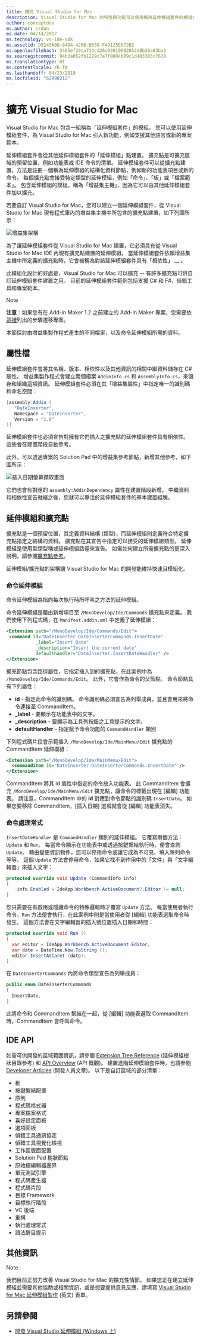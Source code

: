 ```yaml
---
title: 擴充 Visual Studio for Mac
description: Visual Studio for Mac 的特性與功能可以使用稱為延伸模組套件的模組來擴充。 本指南的第一個部分會建立簡單的 Visual Studio for Mac 延伸模組套件，在文件中插入日期和時間。 本指南的第二個部分則介紹延伸模組套件系統的基本概念，和形成 Visual Studio for Mac 基礎的一些核心應用程式開發介面。
author: conceptdev
ms.author: crdun
ms.date: 04/14/2017
ms.technology: vs-ide-sdk
ms.assetid: D5245AB0-8404-426B-B538-F49125E672B2
ms.openlocfilehash: 3465ef29ca732cd26c03919082052d8b26a83ba1
ms.sourcegitcommit: 94b3a052fb1229c7e7f8804b09c1d403385c7630
ms.translationtype: HT
ms.contentlocale: zh-TW
ms.lasthandoff: 04/23/2019
ms.locfileid: "62998212"
---
```

# <a name="extending-visual-studio-for-mac"></a>擴充 Visual Studio for Mac

Visual Studio for Mac 包含一組稱為「延伸模組套件」的模組。 您可以使用延伸模組套件，為 Visual Studio for Mac 引入新功能，例如支援其他語言或新的專案範本。

延伸模組套件會從其他延伸模組套件的「延伸模組」點建置。 擴充點是可擴充區域的預留位置，例如功能表或 IDE 命令的清單。 延伸模組套件可以從擴充點建置，方法是註冊一個稱為延伸模組的結構化資料節點，例如新的功能表項目或新的命令。 每個擴充點會接受特定類型的延伸模組，例如「命令」、「板」或「檔案範本」。 包含延伸模組的模組，稱為「增益集主機」，因為它可以由其他延伸模組套件加以擴充。

若要自訂 Visual Studio for Mac，您可以建立一個延伸模組套件，從 Visual Studio for Mac 現有程式庫內的增益集主機中所包含的擴充點建置，如下列圖所示：

![增益集架構](media/extending-visual-studio-mac-addin1.png)

為了讓延伸模組套件從 Visual Studio for Mac 建置，它必須具有從 Visual Studio for Mac IDE 內現有擴充點建置的延伸模組。 當延伸模組套件依賴增益集主機中所定義的擴充點時，它會被稱為對該延伸模組套件具有「相依性」 __ 。

此模組化設計的好處是，Visual Studio for Mac 可以擴充 -- 有許多擴充點可供自訂延伸模組套件建置之用。 目前的延伸模組套件範例包括支援 C# 和 F#、偵錯工具和專案範本。

> [!NOTE]
> **注意**：如果您有在 Add-in Maker 1.2 之前建立的 Add-in Maker 專案，您需要依[這裡](https://mhut.ch/addinmaker/1.2)列出的步驟遷移專案。

<!---The [Walkthrough](~/extending-visual-studio-mac-walkthrough.md) topic explains how to build an extension package that uses a *Command* to insert the date and time into an open text document.--->

本節探討由增益集製作程式產生的不同檔案，以及命令延伸模組所需的資料。

## <a name="attribute-files"></a>屬性檔

延伸模組套件會將其名稱、版本、相依性以及其他資訊的相關中繼資料儲存在 C# 屬性。 增益集製作程式會建立兩個檔案 `AddinInfo.cs` 和 `AssemblyInfo.cs`，來儲存和組織這項資訊。 延伸模組套件必須在其「增益集屬性」中指定唯一的識別碼和命名空間：

```csharp
[assembly:Addin (
   "DateInserter",
   Namespace = "DateInserter",
   Version = "1.0"
)]
```

延伸模組套件也必須宣告對擁有它們插入之擴充點的延伸模組套件具有相依性。 這些會在建置階段自動參考。

此外，可以透過專案的 Solution Pad 中的增益集參考節點，新增其他參考，如下圖所示：

![插入日期螢幕擷取畫面](media/extending-visual-studio-mac-addin13.png)

它們也會有對應的 `assembly:AddinDependency` 屬性在建置階段新增。 中繼資料和相依性宣告就緒之後，您就可以專注於延伸模組套件的基本建置組塊。

## <a name="extensions-and-extension-points"></a>延伸模組和擴充點

擴充點是一個預留位置，其定義資料結構 (類型)，而延伸模組則定義符合特定擴充點指定之結構的資料。 擴充點在其宣告中指定可以接受的延伸模組類型。 延伸模組是使用型類型稱或延伸模組路徑來宣告。 如需如何建立所需擴充點的更深入說明，請參閱[擴充點參考](https://github.com/mono/mono-addins/wiki/Extension-Points)。

延伸模組/擴充點的架構讓 Visual Studio for Mac 的開發能維持快速且模組化。

<!--Since there are a large number of extension types, this article focuses on the ones used in the extension package that was built in the [Walkthrough](~/extending-visual-studio-mac-walkthrough.md).-->

### <a name="command-extensions"></a>命令延伸模組

<!--[Walkthrough](~/extending-visual-studio-mac-walkthrough.md) uses a Command Extension - an extension that points to methods that are called every time it is executed. -->

命令延伸模組為指向每次執行時所呼叫之方法的延伸模組。

命令延伸模組是藉由新增項目至 `/MonoDevelop/Ide/Commands` 擴充點來定義。 我們使用下列程式碼，在 `Manifest.addin.xml` 中定義了延伸模組：

 ```xml
<Extension path="/MonoDevelop/Ide/Commands/Edit">
  <command id="DateInserter.DateInserterCommands.InsertDate"
            _label="Insert Date"
            _description="Insert the current date"
            defaulthandler="DateInserter.InsertDateHandler" />
</Extension>
```

擴充節點包含路徑屬性，它指定插入到的擴充點，在此案例中為 `/MonoDevelop/Ide/Commands/Edit`。 此外，它會作為命令的父節點。 命令節點具有下列屬性：

* **id** - 指定此命令的識別碼。 命令識別碼必須宣告為列舉成員，並且會用來將命令連接至 CommandItem。
* **_label** - 要顯示在功能表中的文字。
* **_description** - 要顯示為工具列按鈕之工具提示的文字。
* **defaultHandler** - 指定賦予命令功能的 `CommandHandler` 類別

<!--To invoke the command from the Edit Menu, the walkthrough creates a CommandItem extension that plugs into the `/MonoDevelop/Ide/MainMenu/Edit` extension point:-->

下列程式碼片段會示範插入 `/MonoDevelop/Ide/MainMenu/Edit` 擴充點的 CommandItem 延伸模組：

```xml
<Extension path="/MonoDevelop/Ide/MainMenu/Edit">
  <commanditem id="DateInserter.DateInserterCommands.InsertDate" />
</Extension>
```

CommandItem 將其 id 屬性中指定的命令放入功能表。 此 CommandItem 會擴充 `/MonoDevelop/Ide/MainMenu/Edit` 擴充點，讓命令的標籤出現在 [編輯] 功能表。 請注意，CommandItem 中的 **id** 對應到命令節點的識別碼 `InsertDate`。 如果您要移除 CommandItem，[插入日期] 選項就會從 [編輯] 功能表消失。

### <a name="command-handlers"></a>命令處理常式

`InsertDateHandler` 是 `CommandHandler` 類別的延伸模組。 它覆寫兩個方法：`Update` 和 `Run`。 每當命令顯示在功能表中或透過按鍵繫結執行時，便會查詢 `Update`。 藉由變更資訊物件，您可以停用命令或讓它成為不可見、填入陣列命令等等。 這個 `Update` 方法會停用命令，如果它找不到作用中的「文件」與「文字編輯器」來插入文字：

```csharp
protected override void Update (CommandInfo info)
{
    info.Enabled = IdeApp.Workbench.ActiveDocument?.Editor != null;
}
```

您只需要在有啟用或隱藏命令的特殊邏輯時才覆寫 `Update` 方法。 每當使用者執行命令，`Run` 方法便會執行，在此案例中則是當使用者從 [編輯] 功能表選取命令時發生。 這個方法會在文字編輯器的插入號位置插入日期和時間：

```csharp
protected override void Run ()
{
  var editor = IdeApp.Workbench.ActiveDocument.Editor;
  var date = DateTime.Now.ToString ();
  editor.InsertAtCaret (date);
}
```

在 `DateInserterCommands` 內將命令類型宣告為列舉成員：

```csharp
public enum DateInserterCommands
{
  InsertDate,
}
```

此將命令和 CommandItem 繫結在一起，從 [編輯] 功能表選取 CommandItem 時，CommandItem 會呼叫命令。

## <a name="ide-apis"></a>IDE API

<!--The extension package detailed in the [Walkthrough](~/extending-visual-studio-mac-walkthrough.md) deals with the Text Editor in Visual Studio for Mac, but this is only one of many possible areas for customization. -->

如需可供開發的區域範圍資訊，請參閱 [Extension Tree Reference](http://monodevelop.com/Developers/Articles/Extension_Tree_Reference) (延伸模組樹狀目錄參考) 和 [API Overview](http://monodevelop.com/Developers/Articles/API_Overview) (API 概觀)。 建置進階延伸模組套件時，也請參閱 [Developer Articles](http://monodevelop.com/Developers/Articles) (開發人員文章)。 以下是自訂區域的部分清單：

* 板
* 按鍵繫結配置
* 原則
* 程式碼格式器
* 專案檔案格式
* 喜好設定面板
* 選項面板
* 偵錯工具通訊協定
* 偵錯工具視覺化檢視
* 工作區版面配置
* Solution Pad 樹狀節點
* 原始檔編輯器邊界
* 單元測試引擎
* 程式碼產生器
* 程式碼片段
* 目標 Framework
* 目標執行階段
* VC 後端
* 重構
* 執行處理常式
* 語法醒目提示

## <a name="additional-information"></a>其他資訊

> [!NOTE]
> 我們目前正努力改善 Visual Studio for Mac 的擴充性情節。 如果您正在建立延伸模組並需要其他協助或相關資訊，或是想要提供意見反應，請填寫 [Visual Studio for Mac 延伸模組製作](https://aka.ms/vsmac-extensions-survey) \(英文\) 表單。

## <a name="see-also"></a>另請參閱

- [開發 Visual Studio 延伸模組 (Windows 上)](/visualstudio/extensibility/starting-to-develop-visual-studio-extensions)